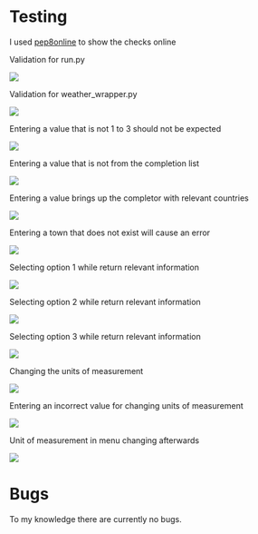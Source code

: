 # Testing
I used [pep8online](http://pep8online.com/checkresult) to show the checks online

Validation for run.py

![](documentation/testing-8.png)

Validation for weather_wrapper.py

![](documentation/testing-9.png)



Entering a value that is not 1 to 3 should not be expected

![](documentation/testing-1.png)


Entering a value that is not from the completion list

![](documentation/testing-2.png)


Entering a value brings up the completor with relevant countries

![](documentation/testing-3.png)


Entering a town that does not exist will cause an error

![](documentation/testing-4.png)


Selecting option 1 while return relevant information

![](documentation/testing-5.png)


Selecting option 2 while return relevant information

![](documentation/testing-6.png)


Selecting option 3 while return relevant information

![](documentation/testing-7.png)


Changing the units of measurement

![](documentation/units-menu.png)


Entering an incorrect value for changing units of measurement

![](documentation/units-fail.png)


Unit of measurement in menu changing afterwards

![](documentation/menu-imperial.png)

# Bugs
To my knowledge there are currently no bugs.